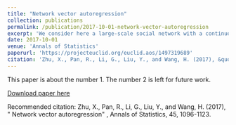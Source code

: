 ```yaml
---
title: "Network vector autoregression"
collection: publications
permalink: /publication/2017-10-01-network-vector-autoregression
excerpt: 'We consider here a large-scale social network with a continuous response observed for each node at equally spaced time points. The responses from different nodes constitute an ultra-high dimensional vector, whose time series dynamic is to be investigated. In addition, the network structure is also taken into consideration, for which we propose a network vector autoregressive (NAR) model. The NAR model assumes each node’s response at a given time point as a linear combination of (a) its previous value, (b) the average of its connected neighbors, (c) a set of node-specific covariates and (d) an independent noise. The corresponding coefficients are referred to as the momentum effect, the network effect and the nodal effect, respectively. Conditions for strict stationarity of the NAR models are obtained. In order to estimate the NAR model, an ordinary least squares type estimator is developed, and its asymptotic properties are investigated. We further illustrate the usefulness of the NAR model through a number of interesting potential applications. Simulation studies and an empirical example are presented.'
date: 2017-10-01
venue: 'Annals of Statistics'
paperurl: 'https://projecteuclid.org/euclid.aos/1497319689'
citation: 'Zhu, X., Pan, R., Li, G., Liu, Y., and Wang, H. (2017), &quot; Network vector autoregression&quot; , Annals of Statistics, 45, 1096-1123.'
---
```

This paper is about the number 1. The number 2 is left for future work.

[Download paper here]('https://projecteuclid.org/euclid.aos/1497319689)

Recommended citation: Zhu, X., Pan, R., Li, G., Liu, Y., and Wang, H. (2017), &quot; Network vector autoregression&quot; , Annals of Statistics, 45, 1096-1123.
